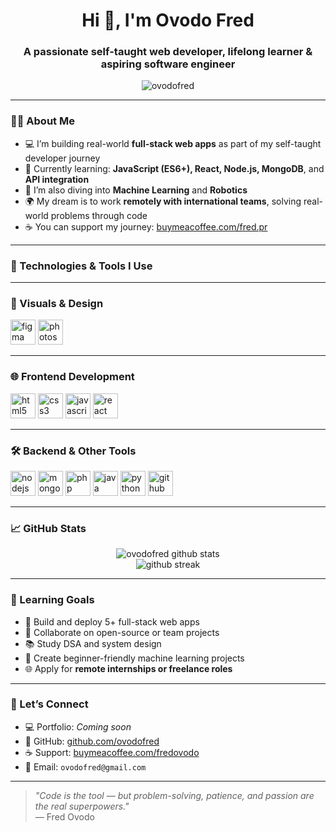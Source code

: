 <h1 align="center">Hi 👋, I'm Ovodo Fred</h1>
<h3 align="center">A passionate self-taught web developer, lifelong learner & aspiring software engineer</h3>

<p align="center">
  <img src="https://komarev.com/ghpvc/?username=ovodofred&label=Profile%20views&color=0e75b6&style=flat" alt="ovodofred" />
</p>

---

### 👨‍💻 About Me

- 💻 I’m building real-world **full-stack web apps** as part of my self-taught developer journey  
- 🌱 Currently learning: **JavaScript (ES6+), React, Node.js, MongoDB**, and **API integration**  
- 🤖 I’m also diving into **Machine Learning** and **Robotics**  
- 🌍 My dream is to work **remotely with international teams**, solving real-world problems through code  
- ☕ You can support my journey: [buymeacoffee.com/fred.pr](https://buymeacoffee.com/fred.pr)

---

### 🚀 Technologies & Tools I Use

---

### 🎨 Visuals & Design

<p align="left">
  <img src="https://cdn.jsdelivr.net/gh/devicons/devicon/icons/figma/figma-original.svg" alt="figma" width="40" height="40"/>
  <img src="https://cdn.jsdelivr.net/gh/devicons/devicon/icons/photoshop/photoshop-plain.svg" alt="photoshop" width="40" height="40"/>
</p>

---

### 🌐 Frontend Development

<p align="left">
  <img src="https://cdn.jsdelivr.net/gh/devicons/devicon/icons/html5/html5-original.svg" alt="html5" width="40" height="40"/>
  <img src="https://cdn.jsdelivr.net/gh/devicons/devicon/icons/css3/css3-original.svg" alt="css3" width="40" height="40"/>
  <img src="https://cdn.jsdelivr.net/gh/devicons/devicon/icons/javascript/javascript-original.svg" alt="javascript" width="40" height="40"/>
  <img src="https://cdn.jsdelivr.net/gh/devicons/devicon/icons/react/react-original.svg" alt="react" width="40" height="40"/>
</p>

---

### 🛠️ Backend & Other Tools

<p align="left">
  <img src="https://cdn.jsdelivr.net/gh/devicons/devicon/icons/nodejs/nodejs-original.svg" alt="nodejs" width="40" height="40"/>
  <img src="https://cdn.jsdelivr.net/gh/devicons/devicon/icons/mongodb/mongodb-original.svg" alt="mongodb" width="40" height="40"/>
  <img src="https://cdn.jsdelivr.net/gh/devicons/devicon/icons/php/php-original.svg" alt="php" width="40" height="40"/>
  <img src="https://cdn.jsdelivr.net/gh/devicons/devicon/icons/java/java-original.svg" alt="java" width="40" height="40"/>
  <img src="https://cdn.jsdelivr.net/gh/devicons/devicon/icons/python/python-original.svg" alt="python" width="40" height="40"/>
  <img src="https://cdn.jsdelivr.net/gh/devicons/devicon/icons/github/github-original-wordmark.svg" alt="github" width="40" height="40"/>
</p>


---

### 📈 GitHub Stats

<p align="center">
  <img src="https://github-readme-stats.vercel.app/api?username=ovodofred&show_icons=true&theme=radical" alt="ovodofred github stats" />
  <br />
  <img src="https://github-readme-streak-stats.herokuapp.com/?user=ovodofred&theme=radical" alt="github streak" />
</p>

---

### 🧠 Learning Goals

- 🔨 Build and deploy 5+ full-stack web apps  
- 👥 Collaborate on open-source or team projects  
- 📚 Study DSA and system design  
- 🤖 Create beginner-friendly machine learning projects  
- 🌐 Apply for **remote internships or freelance roles**

---

### 🔗 Let’s Connect

- 💻 Portfolio: *Coming soon*  
- 🐙 GitHub: [github.com/ovodofred](https://github.com/ovodofred)  
- ☕ Support: [buymeacoffee.com/fredovodo](https://www.buymeacoffee.com/fred.pr)  
- 📧 Email: `ovodofred@gmail.com`

---

> _"Code is the tool — but problem-solving, patience, and passion are the real superpowers."_  
> — Fred Ovodo

